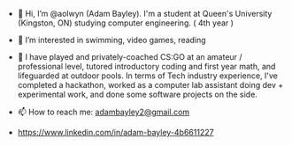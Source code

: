 - 👋 Hi, I’m @aolwyn (Adam Bayley). I'm a student at Queen's University (Kingston, ON) studying computer engineering. ( 4th year )

- 👀 I’m interested in swimming, video games, reading

- 🔨 I have  played and privately-coached CS:GO at an amateur / professional level, tutored introductory coding and first year math, and lifeguarded at outdoor pools. In terms of Tech industry experience, I've completed a hackathon, worked as a computer lab assistant doing dev + experimental work, and done some software projects on the side.

- 📫 How to reach me: adambayley2@gmail.com
- https://www.linkedin.com/in/adam-bayley-4b6611227 

<!---
aolwyn/aolwyn is a ✨ special ✨ repository because its `README.md` (this file) appears on your GitHub profile.
You can click the Preview link to take a look at your changes.
--->
